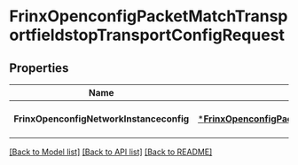 # FrinxOpenconfigPacketMatchTransportfieldstopTransportConfigRequest

## Properties
Name | Type | Description | Notes
------------ | ------------- | ------------- | -------------
**FrinxOpenconfigNetworkInstanceconfig** | [***FrinxOpenconfigPacketMatchTransportfieldstopTransportConfig**](frinx.openconfig.packet.match.transportfieldstop.transport.Config.md) |  | [optional] [default to null]

[[Back to Model list]](../README.md#documentation-for-models) [[Back to API list]](../README.md#documentation-for-api-endpoints) [[Back to README]](../README.md)


